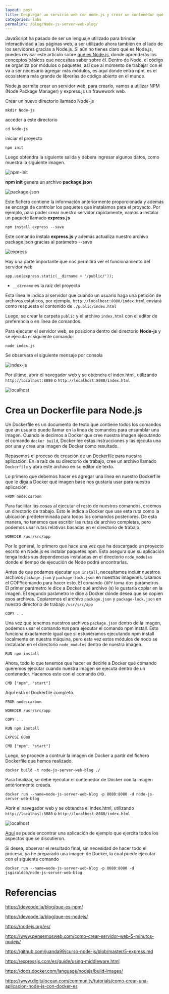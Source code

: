 ```yaml
---
layout: post
title: Desplegar un servicio web con node.js y crear un contenedor que despligue el servicio
categories: labs
permalink: /Blog/Node-js-server-web-blog/
---
```

JavaScript ha pasado de ser un lenguaje utilizado para brindar interactividad a las páginas web, a ser utilizado ahora también en el lado de los servidores gracias a Node.js. Si aún no tienes claro qué es Node.js, puedes revisar este artículo sobre [qué es Node.js](https://devcode.la/blog/que-es-nodejs/), donde aprenderás los conceptos básicos que necesitas saber sobre él. Dentro de Node, el código se organiza por módulos o paquetes, así que al momento de trabajar con él va a ser necesario agregar más módulos, es aquí donde entra npm, es el ecosistema más grande de librerías de código abierto en el mundo.

Node.js permite crear un servidor web, para crearlo, vamos a utilizar NPM (Node Package Manager) y express.js un frawework web.

Crear un nuevo directorio llamado Node-js

```
mkdir Node-js
```

acceder a este directorio

```
cd Node-js
```

iniciar el proyecto

```
npm init
```

Luego obtendra la siguiente salida y debera ingresar algunos datos, como muestra la siguiente imagen.

<img src="images/img-Node-js-server-web-blog/npm-init.png" title="npm-init" name="npm-init"/><br>

**npm init** genera un archivo **package.json**

<img src="images/img-Node-js-server-web-blog/package-json.png" title="package-json" name="package-json"/><br>

Este fichero contiene la información anteriormente proporcionada y además se encarga de controlar los paquetes que instalamos para el proyecto. Por ejemplo, para poder crear nuestro servidor rápidamente, vamos a instalar un paquete llamado **express.js**

```
npm install express --save
```

Este comando instala **express.js** y además actualiza nuestro archivo package.json gracias al parámetro --save

<img src="images/img-Node-js-server-web-blog/express.png" title="express" name="express"/><br>

Hay una parte importante que nos permitirá ver el funcionamiento del servidor web

```
app.use(express.static(__dirname + '/public/'));
```

* ```__dirname``` es la raíz del proyecto

Esta línea le indica al servidor que cuando un usuario haga una petición de archivos estáticos, por ejemplo, ```http://localhost:8080/index.html``` enviará como respuesta el contenido de ```./public/index.html```

Luego, se crear la carpeta ```public``` y el archivo ```index.html``` con el editor de preferencia o en línea de comandos.

Para ejecutar el servidor web, se posiciona dentro del directorio **Node-js** y se ejecuta el siguiente comando:

```
node index.js
```

Se observara el siguiente mensaje por consola

<img src="images/img-Node-js-server-web-blog/index-js.png" title="index-js" name="index-js"/><br>

Por último, abrir el navegador web y se obtendra el index.html, utilizando ```http://localhost:8080``` o ```http://localhost:8080/index.html```

<img src="images/img-Node-js-server-web-blog/localhost.png" title="localhost" name="localhost"/><br>

Crea un Dockerfile para Node.js
===

Un Dockerfile es un documento de texto que contiene todos los comandos que un usuario puede llamar en la línea de comandos para ensamblar una imagen. Cuando le decimos a Docker que cree nuestra imagen ejecutando el comando ```docker build```, Docker lee estas instrucciones y las ejecuta una por una y crea una imagen de Docker como resultado.

Repasemos el proceso de creación de un [Dockerfile](https://jsgiraldoh.io/Blog/Dockerfile) para nuestra aplicación. En la raíz de su directorio de trabajo, cree un archivo llamado ```Dockerfile``` y abra este archivo en su editor de texto.

Lo primero que debemos hacer es agregar una línea en nuestro Dockerfile que le diga a Docker qué imagen base nos gustaría usar para nuestra aplicación.

```
FROM node:carbon
```

Para facilitar las cosas al ejecutar el resto de nuestros comandos, creemos un directorio de trabajo. Esto le indica a Docker que use esta ruta como la ubicación predeterminada para todos los comandos posteriores. De esta manera, no tenemos que escribir las rutas de archivo completas, pero podemos usar rutas relativas basadas en el directorio de trabajo.

```
WORKDIR /usr/src/app
```

Por lo general, lo primero que hace una vez que ha descargado un proyecto escrito en Node.js es instalar paquetes npm. Esto asegura que su aplicación tenga todas sus dependencias instaladas en el directorio ```node_modules``` donde el tiempo de ejecución de Node podrá encontrarlas.

Antes de que podamos ejecutar ```npm install```, necesitamos incluir nuestros archivos ```package.json``` y ```package-lock.json``` en nuestras imágenes. Usamos el COPYcomando para hacer esto. El comando ```COPY``` toma dos parámetros. El primer parámetro le dice a Docker qué archivo (s) le gustaría copiar en la imagen. El segundo parámetro le dice a Docker dónde desea que se copien esos archivos. Copiaremos el archivo ```package.json``` y ```package-lock.json``` en nuestro directorio de trabajo ```/usr/src/app```

```
COPY . .
```

Una vez que tenemos nuestros archivos ```package.json``` dentro de la imagen, podemos usar el comando ```RUN``` para ejecutar el comando npm install. Esto funciona exactamente igual que si estuviéramos ejecutando npm install localmente en nuestra máquina, pero esta vez estos módulos de nodo se instalarán en el directorio ```node_modules``` dentro de nuestra imagen.

```
RUN npm install
```

Ahora, todo lo que tenemos que hacer es decirle a Docker qué comando queremos ejecutar cuando nuestra imagen se ejecuta dentro de un contenedor. Hacemos esto con el comando ```CMD.```

```
CMD ["npm", "start"]
```

Aquí está el Dockerfile completo.

```
FROM node:carbon

WORKDIR /usr/src/app

COPY . .

RUN npm install

EXPOSE 8080

CMD ["npm", "start"]
```

Luego, se procede a contruir la imagen de Docker a partir del fichero Dockerfile que hemos realizado.

```
docker build -t node-js-server-web-blog ./
```

Para finalizar, se debe ejecutar el contenedor de Docker con la imagen anteriormente creada.

```
docker run --name=node-js-server-web-blog -p 8080:8080 -d node-js-server-web-blog
```

Abrir el navegador web y se obtendra el index.html, utilizando ```http://localhost:8080``` o ```http://localhost:8080/index.html```

<img src="images/img-Node-js-server-web-blog/localhost.png" title="localhost" name="localhost"/><br>

[Aquí](https://github.com/jsgiraldoh/Node-js-server-web-blog.git) se puede encontrar una aplicación de ejemplo que ejercita todos los aspectos que se discutieron.

Si desea, observar el resultado final, sin necesidad de hacer todo el proceso, ya he preparado una imagen de Docker, la cual puede ejecutar con el siguiente comando

```
docker run --name=node-js-server-web-blog -p 8080:8080 -d jsgiraldoh/node-js-server-web-blog
```

# Referencias

https://devcode.la/blog/que-es-npm/

https://devcode.la/blog/que-es-nodejs/

https://nodejs.org/es/

https://www.pensemosweb.com/como-crear-servidor-web-5-minutos-nodejs/

https://github.com/juanda99/curso-node-js/blob/master/5-express.md

https://expressjs.com/es/guide/using-middleware.html

https://docs.docker.com/language/nodejs/build-images/

https://www.digitalocean.com/community/tutorials/como-crear-una-aplicacion-node-js-con-docker-es

